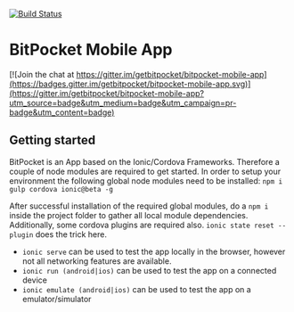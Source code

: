 [![Build Status](https://travis-ci.org/getbitpocket/bitpocket-mobile-app.svg?branch=master)](https://travis-ci.org/getbitpocket/bitpocket-mobile-app)

# BitPocket Mobile App

[![Join the chat at https://gitter.im/getbitpocket/bitpocket-mobile-app](https://badges.gitter.im/getbitpocket/bitpocket-mobile-app.svg)](https://gitter.im/getbitpocket/bitpocket-mobile-app?utm_source=badge&utm_medium=badge&utm_campaign=pr-badge&utm_content=badge)

## Getting started

BitPocket is an App based on the Ionic/Cordova Frameworks. Therefore a couple of node modules are required to get started. In order to setup your environment the following global node modules need to be installed: `npm i gulp cordova ionic@beta -g`

After successful installation of the required global modules, do a `npm i` inside the project folder to gather all local module dependencies. Additionally, some cordova plugins are required also. `ionic state reset --plugin` does the trick here.

 - `ionic serve` can be used to test the app locally in the browser, however not all networking features are available.
 - `ionic run (android|ios)` can be used to test the app on a connected device
 - `ionic emulate (android|ios)` can be used to test the app on a emulator/simulator


